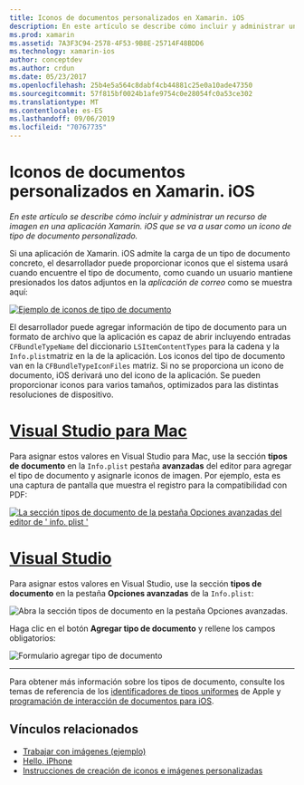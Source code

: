 ```yaml
---
title: Iconos de documentos personalizados en Xamarin. iOS
description: En este artículo se describe cómo incluir y administrar un recurso de imagen en una aplicación Xamarin. iOS que se va a usar como un icono de tipo de documento personalizado.
ms.prod: xamarin
ms.assetid: 7A3F3C94-2578-4F53-9B8E-25714F48BDD6
ms.technology: xamarin-ios
author: conceptdev
ms.author: crdun
ms.date: 05/23/2017
ms.openlocfilehash: 25b4e5a564c8dabf4cb44881c25e0a10ade47350
ms.sourcegitcommit: 57f815bf0024b1afe9754c0e28054fc0a53ce302
ms.translationtype: MT
ms.contentlocale: es-ES
ms.lasthandoff: 09/06/2019
ms.locfileid: "70767735"
---
```

# <a name="custom-document-icons-in-xamarinios"></a>Iconos de documentos personalizados en Xamarin. iOS

_En este artículo se describe cómo incluir y administrar un recurso de imagen en una aplicación Xamarin. iOS que se va a usar como un icono de tipo de documento personalizado._

Si una aplicación de Xamarin. iOS admite la carga de un tipo de documento concreto, el desarrollador puede proporcionar iconos que el sistema usará cuando encuentre el tipo de documento, como cuando un usuario mantiene presionados los datos adjuntos en la *aplicación de correo* como se muestra aquí:

 [![](custom-document-types-images/17.png "Ejemplo de iconos de tipo de documento")](custom-document-types-images/17.png#lightbox)

El desarrollador puede agregar información de tipo de documento para un formato de archivo que la aplicación es capaz de abrir incluyendo entradas `CFBundleTypeName` del diccionario `LSItemContentTypes` para la cadena y la `Info.plist`matriz en la de la aplicación. Los iconos del tipo de documento van en la `CFBundleTypeIconFiles` matriz. Si no se proporciona un icono de documento, iOS derivará uno del icono de la aplicación.
Se pueden proporcionar iconos para varios tamaños, optimizados para las distintas resoluciones de dispositivo. 

# <a name="visual-studio-for-mactabmacos"></a>[Visual Studio para Mac](#tab/macos)

Para asignar estos valores en Visual Studio para Mac, use la sección **tipos de documento** en la `Info.plist` pestaña **avanzadas** del editor para agregar el tipo de documento y asignarle iconos de imagen. Por ejemplo, esta es una captura de pantalla que muestra el registro para la compatibilidad con PDF:

 [![](custom-document-types-images/18.png "La sección tipos de documento de la pestaña Opciones avanzadas del editor de ' info. plist '")](custom-document-types-images/18.png#lightbox)

# <a name="visual-studiotabwindows"></a>[Visual Studio](#tab/windows)

Para asignar estos valores en Visual Studio, use la sección **tipos de documento** en la pestaña **Opciones avanzadas** de la `Info.plist`:

 ![](custom-document-types-images/doc01w.png "Abra la sección tipos de documento en la pestaña Opciones avanzadas.")

Haga clic en el botón **Agregar tipo de documento** y rellene los campos obligatorios:

![](custom-document-types-images/doc02w.png "Formulario agregar tipo de documento")

-----

Para obtener más información sobre los tipos de documento, consulte los temas de referencia de los [identificadores de tipos uniformes](https://developer.apple.com/library/ios/#documentation/Miscellaneous/Reference/UTIRef/Articles/System-DeclaredUniformTypeIdentifiers.html) de Apple y [programación de interacción de documentos para iOS](https://developer.apple.com/library/ios/#documentation/FileManagement/Conceptual/DocumentInteraction_TopicsForIOS/Introduction/Introduction.html).

## <a name="related-links"></a>Vínculos relacionados

- [Trabajar con imágenes (ejemplo)](https://docs.microsoft.com/samples/xamarin/ios-samples/workingwithimages)
- [Hello, iPhone](~/ios/get-started/hello-ios/index.md)
- [Instrucciones de creación de iconos e imágenes personalizadas](https://developer.apple.com/library/ios/#documentation/UserExperience/Conceptual/MobileHIG/IconsImages/IconsImages.html)
